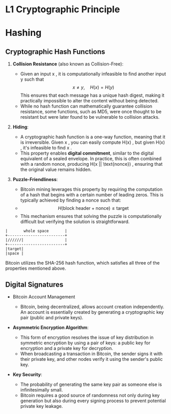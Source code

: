 # L1 Cryptographic Principle

# Hashing

## Cryptographic Hash Functions

1. **Collision Resistance** (also known as Collision-Free):

   - Given an input x , it is computationally infeasible to find another input y such that $$x \neq y, \quad H(x) = H(y)$$
     This ensures that each message has a unique hash digest, making it practically impossible to alter the content without being detected.
   - While no hash function can mathematically guarantee collision resistance, some functions, such as MD5, were once thought to be resistant but were later found to be vulnerable to collision attacks.

2. **Hiding**:

   - A cryptographic hash function is a one-way function, meaning that it is irreversible. Given x , you can easily compute H(x) , but given H(x) , it's infeasible to find x .
   - This property enables **digital commitment**, similar to the digital equivalent of a sealed envelope. In practice, this is often combined with a random nonce, producing H(x || \text{nonce}) , ensuring that the original value remains hidden.

3. **Puzzle-Friendliness**:
   - Bitcoin mining leverages this property by requiring the computation of a hash that begins with a certain number of leading zeros. This is typically achieved by finding a nonce such that:
   - $$H(\text{block header} + \text{nonce}) \leq \text{target}$$
   - This mechanism ensures that solving the puzzle is computationally difficult but verifying the solution is straightforward.

```
|       whole space       |
+-------------------------+
|//////|                  |
+-------------------------+
|target|
|space |
```

Bitcoin utilizes the SHA-256 hash function, which satisfies all three of the properties mentioned above.

## Digital Signatures

- Bitcoin Account Management

  - Bitcoin, being decentralized, allows account creation independently. An account is essentially created by generating a cryptographic key pair (public and private keys).

- **Asymmetric Encryption Algorithm**:
  - This form of encryption resolves the issue of key distribution in symmetric encryption by using a pair of keys: a public key for encryption and a private key for decryption.
  - When broadcasting a transaction in Bitcoin, the sender signs it with their private key, and other nodes verify it using the sender's public key.
- **Key Security**:
  - The probability of generating the same key pair as someone else is infinitesimally small.
  - Bitcoin requires a good source of randomness not only during key generation but also during every signing process to prevent potential private key leakage.
